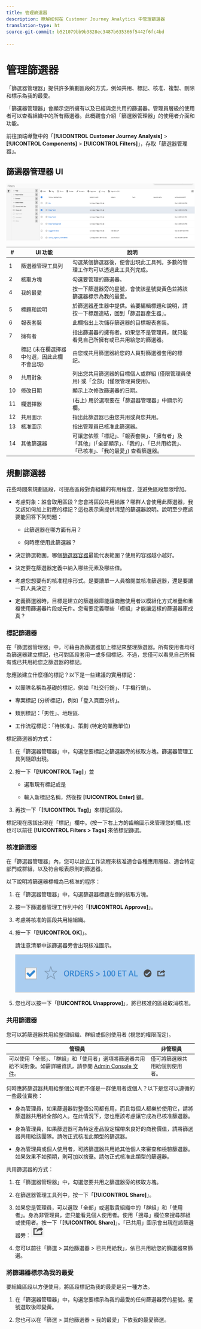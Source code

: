 ```yaml
---
title: 管理篩選器
description: 瞭解如何在 Customer Journey Analytics 中管理篩選器
translation-type: ht
source-git-commit: b521079bb9b3828ec3487b635366f5442f6fc4bd

---
```



# 管理篩選器

「篩選器管理器」提供許多策劃區段的方式，例如共用、標記、核准、複製、刪除和標示為我的最愛。

「篩選器管理器」會顯示您所擁有以及已經與您共用的篩選器。管理員層級的使用者可以查看組織中的所有篩選器。此概觀會介紹「篩選器管理器」的使用者介面和功能。

前往頂端導覽中的「**[!UICONTROL Customer Journey Analysis]** > **[!UICONTROL Components]** > **[!UICONTROL Filters]**」，存取「篩選器管理器」。

## 篩選器管理器 UI

![](assets/filter-manager-ui.png)

| # | UI 功能 | 說明 |
|---|---|---|
| 1 | 篩選器管理工具列 | 勾選某個篩選器後，便會出現此工具列。多數的管理工作均可以透過此工具列完成。 |
| 2 | 核取方塊 | 勾選要管理的篩選器。 |
| 4 | 我的最愛 | 按一下篩選器旁的星號，會使該星號變黃色並將該篩選器標示為我的最愛。 |
| 5 | 標題和說明 | 於篩選器產生器中提供。若要編輯標題和說明，請按一下標題連結，回到「篩選器產生器」。 |
| 6 | 報表套裝 | 此欄指出上次儲存篩選器的目標報表套裝。 |
| 7 | 擁有者 | 指出篩選器的擁有者。如果您不是管理員，就只能看見自己所擁有或已共用給您的篩選器。 |
| 8 | 標記 (未在欄選擇器中勾選，因此此欄不會出現) | 由您或共用篩選器給您的人員對篩選器套用的標記。 |
| 9 | 共用對象 | 列出您共用篩選器的目標個人或群組 (僅限管理員使用) 或「全部」(僅限管理員使用)。 |
| 10 | 修改日期 | 顯示上次修改篩選器的日期。 |
| 11 | 欄選擇器 | (右上) 用於選取要在「篩選器管理器」中顯示的欄。 |
| 12 | 共用圖示 | 指出此篩選器已由您共用或與您共用。 |
| 13 | 核准圖示 | 指出管理員已核准此篩選器。 |
| 14 | 其他篩選器 | 可讓您依照「標記」、「報表套裝」、「擁有者」及「其他」(「全部顯示」、「我的」、「已共用給我」、「已核准」、「我的最愛」) 查看篩選器。 |

## 規劃篩選器

花些時間來規劃區段，可提高區段對貴組織的有用程度，並避免區段無限增加。

* 考慮對象：誰會取用區段？您會將區段共用給誰？哪群人會使用此篩選器，我又該如何加上對應的標記？這也表示需提供清楚的篩選器說明。說明至少應該要能回答下列問題：

   * 此篩選器在哪方面有用？

   * 何時應使用此篩選器？

* 決定篩選範圍。哪個[篩選器容器](/help/components/filters/filters-overview.md)最能代表範圍？使用的容器越小越好。

* 決定要在篩選器定義中納入哪些元素及哪些值。

* 考慮您想要有的核准程序形式。是要讓單一人員檢閱並核准篩選器，還是要讓一群人員決定？

* 定義篩選器時，目標是建立的篩選器庫能讓商務使用者以模組化方式堆疊和重複使用篩選器片段或元件。您需要定義哪些「模組」才能讓這樣的篩選器庫成真？

### 標記篩選器

在「篩選器管理器」中，可藉由為篩選器加上標記來整理篩選器。所有使用者均可為篩選器建立標記，也可對區段套用一或多個標記。不過，您僅可以看見自己所擁有或已共用給您之篩選器的標記。

您應該建立什麼樣的標記？以下是一些建議的實用標記：

* 以團隊名稱為基礎的標記，例如「社交行銷」、「手機行銷」。

* 專案標記 (分析標記)，例如「登入頁面分析」。

* 類別標記：「男性」、地理區.

* 工作流程標記：「待核准」、策劃 (特定的業務單位)

標記篩選器的方式：

1. 在「篩選器管理器」中，勾選您要標記之篩選器旁的核取方塊。篩選器管理工具列隨即出現。

1. 按一下「**[!UICONTROL Tag]**」並

   * 選取現有標記或是

   * 輸入新標記名稱，然後按 **[!UICONTROL Enter]** 鍵。

1. 再按一下「**[!UICONTROL Tag]**」來標記區段。

標記現在應該出現在「標記」欄中。(按一下右上方的齒輪圖示來管理您的欄。)您也可以前往 **[!UICONTROL Filters > Tags]** 來依標記篩選。

### 核准篩選器

在「篩選器管理器」內，您可以設立工作流程來核准適合各種應用層級、適合特定部門或群組，以及符合報表原則的篩選器。

以下說明將篩選器標幟為已核准的程序：

1. 在「篩選器管理器」中，勾選篩選器標題左側的核取方塊。

1. 按一下篩選器管理工作列中的「**[!UICONTROL Approve]**」。

1. 考慮將核准的區段共用給組織。

1. 按一下「**[!UICONTROL OK]**」。

   請注意清單中該篩選器旁會出現核准圖示。

   ![](assets/seg_approved.png)

1. 您也可以按一下「**[!UICONTROL Unapprove]**」，將已核准的區段取消核准。

### 共用篩選器

您可以將篩選器共用給整個組織、群組或個別使用者 (視您的權限而定)。

| 管理員 | 非管理員 |
|---|---|
| 可以使用「全部」、「群組」和「使用者」選項將篩選器共用給不同對象。如需詳細資訊，請參閱 [Admin Console 文件](https://helpx.adobe.com/tw/enterprise/using/manage-products-and-profiles.html)。 | 僅可將篩選器共用給個別使用者。 |

何時應將篩選器共用給整個公司而不僅是一群使用者或個人？以下是您可以遵循的一些最佳實務：

* 身為管理員，如果篩選器對整個公司都有用，而且每個人都樂於使用它，請將篩選器共用給全部的人。在此情況下，您也應該考慮讓它成為已核准篩選器。

* 身為管理員，如果篩選器可為特定產品設定檔帶來良好的商務價值，請將篩選器共用給該團隊。請勿正式核准此類型的篩選器。

* 身為管理員或個人使用者，可將篩選器共用給其他個人來審查和檢驗篩選器。如果效果不如預期，則可加以捨棄。請勿正式核准此類型的篩選器。

共用篩選器的方式：

1. 在「篩選器管理器」中，勾選您要共用之篩選器旁的核取方塊。

1. 在篩選器管理工具列中，按一下「**[!UICONTROL Share]**」。

1. 如果您是管理員，可以選取「全部」或選取貴組織中的「群組」和「使用者」。身為非管理員，您只能看見個人使用者。使用「搜尋」欄位來搜尋群組或使用者。按一下「**[!UICONTROL Share]**」。「已共用」圖示會出現在該篩選器旁：![](assets/share_icon.png)

1. 您可以前往「篩選 > 其他篩選器 > 已共用給我」，依已共用給您的篩選器來篩選。

### 將篩選器標示為我的最愛

要組織區段以方便使用，將區段標記為我的最愛是另一種方法。

1. 在「篩選器管理器」中，勾選您要標示為我的最愛的任何篩選器旁的星號。星號選取後即變黃。

1. 您也可以在「篩選 > 其他篩選器 > 我的最愛」下依我的最愛篩選。

